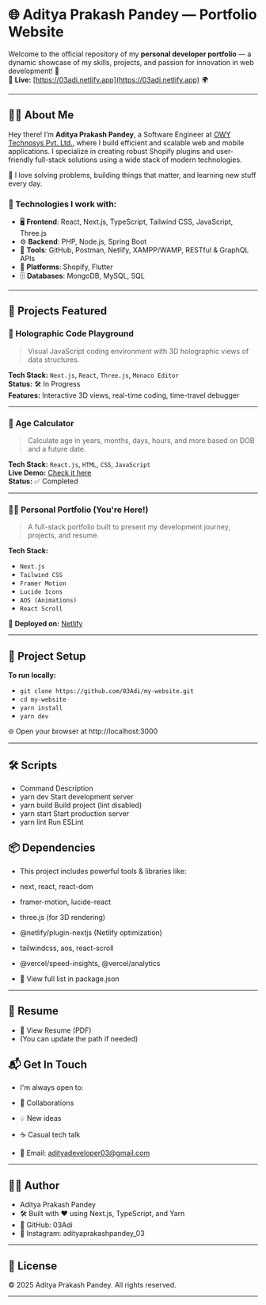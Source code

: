 # 🌐 Aditya Prakash Pandey — Portfolio Website

Welcome to the official repository of my **personal developer portfolio** — a dynamic showcase of my skills, projects, and passion for innovation in web development! 🚀  
🔗 **Live:** [https://03adi.netlify.app](https://03adi.netlify.app) 🌍
  
---

## 👨‍💻 About Me

Hey there! I’m **Aditya Prakash Pandey**, a Software Engineer at [OWY Technosys Pvt. Ltd.](https://owytechnosys.com), where I build efficient and scalable web and mobile applications. I specialize in creating robust Shopify plugins and user-friendly full-stack solutions using a wide stack of modern technologies.

🧠 I love solving problems, building things that matter, and learning new stuff every day.

### 🔧 Technologies I work with:
- 🖥️ **Frontend**: React, Next.js, TypeScript, Tailwind CSS, JavaScript, Three.js  
- ⚙️ **Backend**: PHP, Node.js, Spring Boot  
- 🧩 **Tools**: GitHub, Postman, Netlify, XAMPP/WAMP, RESTful & GraphQL APIs  
- 🛒 **Platforms**: Shopify, Flutter  
- 🗄️ **Databases**: MongoDB, MySQL, SQL  

---

## 📁 Projects Featured

### 🌌 Holographic Code Playground
> Visual JavaScript coding environment with 3D holographic views of data structures.

**Tech Stack:** `Next.js`, `React`, `Three.js`, `Monaco Editor`  
**Status:** 🛠 In Progress  
**Features:** Interactive 3D views, real-time coding, time-travel debugger

---

### 📆 Age Calculator
> Calculate age in years, months, days, hours, and more based on DOB and a future date.

**Tech Stack:** `React.js`, `HTML`, `CSS`, `JavaScript`  
**Live Demo:** [Check it here](https://03adi.netlify.app)  
**Status:** ✅ Completed

---

### 👨‍🎨 Personal Portfolio (You're Here!)
> A full-stack portfolio built to present my development journey, projects, and resume.

**Tech Stack:**
- `Next.js`
- `Tailwind CSS`
- `Framer Motion`
- `Lucide Icons`
- `AOS (Animations)`
- `React Scroll`

🚀 **Deployed on:** [Netlify](https://www.netlify.com/)

---

## 🧰 Project Setup

**To run locally:**
  - `git clone https://github.com/03Adi/my-website.git`
  - `cd my-website`
  - `yarn install`
  - `yarn dev`


🌐 Open your browser at http://localhost:3000

---

## 🛠 Scripts

- Command	Description
- yarn dev	Start development server
- yarn build	Build project (lint disabled)
- yarn start	Start production server
- yarn lint	Run ESLint

## 📦 Dependencies
- This project includes powerful tools & libraries like:

- next, react, react-dom

- framer-motion, lucide-react

- three.js (for 3D rendering)

- @netlify/plugin-nextjs (Netlify optimization)

- tailwindcss, aos, react-scroll

- @vercel/speed-insights, @vercel/analytics

- 📄 View full list in package.json

---

## 📄 Resume
- 📎 View Resume (PDF)
- (You can update the path if needed)

## 📬 Get In Touch
- I'm always open to:

- 📌 Collaborations

- 💡 New ideas

- ☕️ Casual tech talk

- 📧 Email: adityadeveloper03@gmail.com

---

## 🧑‍💻 Author
- Aditya Prakash Pandey
- 🛠 Built with ❤️ using Next.js, TypeScript, and Yarn
- 🔗 GitHub: 03Adi
- 📸 Instagram: adityaprakashpandey_03

---

## 📜 License
© 2025 Aditya Prakash Pandey. All rights reserved.


---

